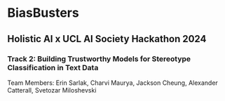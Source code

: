 # BiasBusters
## Holistic AI x UCL AI Society Hackathon 2024
### Track 2: Building Trustworthy Models for Stereotype Classification in Text Data
Team Members: Erin Sarlak, Charvi Maurya, Jackson Cheung, Alexander Catterall, Svetozar Miloshevski
